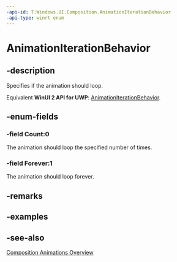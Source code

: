 ```yaml
---
-api-id: T:Windows.UI.Composition.AnimationIterationBehavior
-api-type: winrt enum
---
```


<!-- Enumeration syntax
public enum Windows.UI.Composition.AnimationIterationBehavior : int
-->

# AnimationIterationBehavior

## -description
Specifies if the animation should loop.

Equivalent **WinUI 2 API for UWP**: [AnimationIterationBehavior](/windows/winui/api/microsoft.ui.composition.animationiterationbehavior).

## -enum-fields
### -field Count:0
The animation should loop the specified number of times.

### -field Forever:1
The animation should loop forever.


## -remarks

## -examples

## -see-also
[Composition Animations Overview](/windows/uwp/composition/composition-animation)
